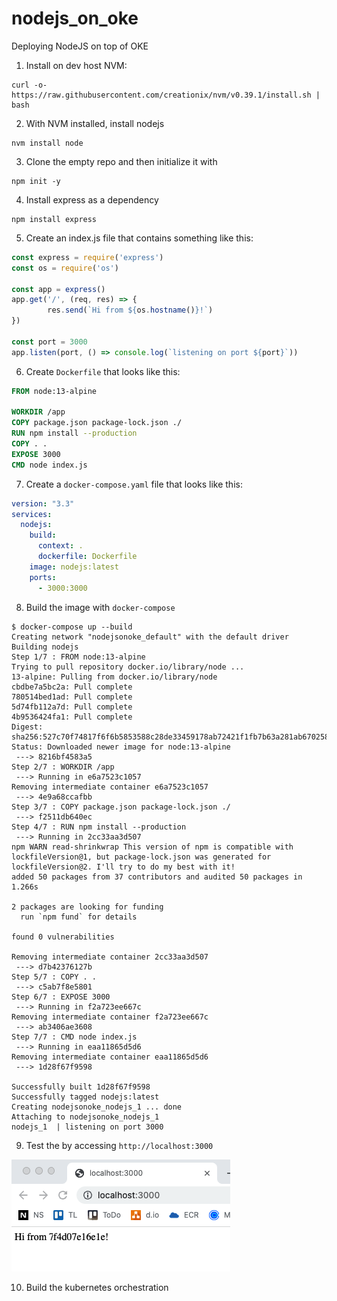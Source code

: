 # nodejs_on_oke
Deploying NodeJS on top of OKE


1. Install on dev host NVM:

```shell
curl -o- https://raw.githubusercontent.com/creationix/nvm/v0.39.1/install.sh | bash
```

2. With NVM installed, install nodejs

```shell 
nvm install node
```

3. Clone the empty repo and then initialize it with 

```shell
npm init -y
```

4. Install express as a dependency

```shell
npm install express
```

5. Create an index.js file that contains something like this: 

```js
const express = require('express')
const os = require('os')

const app = express()
app.get('/', (req, res) => {
        res.send(`Hi from ${os.hostname()}!`)
})

const port = 3000
app.listen(port, () => console.log(`listening on port ${port}`))
```

6. Create `Dockerfile` that looks like this: 

```dockerfile
FROM node:13-alpine

WORKDIR /app
COPY package.json package-lock.json ./
RUN npm install --production
COPY . .
EXPOSE 3000
CMD node index.js
```

7. Create a `docker-compose.yaml` file that looks like this:

```yaml
version: "3.3"
services: 
  nodejs:
    build: 
      context: .
      dockerfile: Dockerfile
    image: nodejs:latest
    ports:
      - 3000:3000
```

8. Build the image with `docker-compose`

```shell
$ docker-compose up --build
Creating network "nodejsonoke_default" with the default driver
Building nodejs
Step 1/7 : FROM node:13-alpine
Trying to pull repository docker.io/library/node ... 
13-alpine: Pulling from docker.io/library/node
cbdbe7a5bc2a: Pull complete
780514bed1ad: Pull complete
5d74fb112a7d: Pull complete
4b9536424fa1: Pull complete
Digest: sha256:527c70f74817f6f6b5853588c28de33459178ab72421f1fb7b63a281ab670258
Status: Downloaded newer image for node:13-alpine
 ---> 8216bf4583a5
Step 2/7 : WORKDIR /app
 ---> Running in e6a7523c1057
Removing intermediate container e6a7523c1057
 ---> 4e9a68ccafbb
Step 3/7 : COPY package.json package-lock.json ./
 ---> f2511db640ec
Step 4/7 : RUN npm install --production
 ---> Running in 2cc33aa3d507
npm WARN read-shrinkwrap This version of npm is compatible with lockfileVersion@1, but package-lock.json was generated for lockfileVersion@2. I'll try to do my best with it!
added 50 packages from 37 contributors and audited 50 packages in 1.266s

2 packages are looking for funding
  run `npm fund` for details

found 0 vulnerabilities

Removing intermediate container 2cc33aa3d507
 ---> d7b42376127b
Step 5/7 : COPY . .
 ---> c5ab7f8e5801
Step 6/7 : EXPOSE 3000
 ---> Running in f2a723ee667c
Removing intermediate container f2a723ee667c
 ---> ab3406ae3608
Step 7/7 : CMD node index.js
 ---> Running in eaa11865d5d6
Removing intermediate container eaa11865d5d6
 ---> 1d28f67f9598

Successfully built 1d28f67f9598
Successfully tagged nodejs:latest
Creating nodejsonoke_nodejs_1 ... done
Attaching to nodejsonoke_nodejs_1
nodejs_1  | listening on port 3000
```

9. Test the by accessing `http://localhost:3000`

![](./img/nodejsindex.png)


10. Build the kubernetes orchestration



